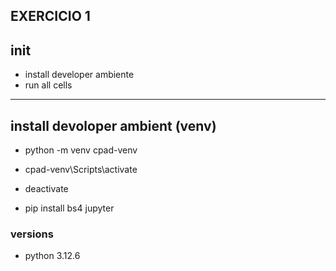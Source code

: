 ## EXERCICIO 1

## init
- install developer ambiente 
- run all cells


---

## install devoloper ambient (venv) 
- python -m venv cpad-venv
- cpad-venv\Scripts\activate
- deactivate 

- pip install bs4 jupyter

### versions
- python 3.12.6
